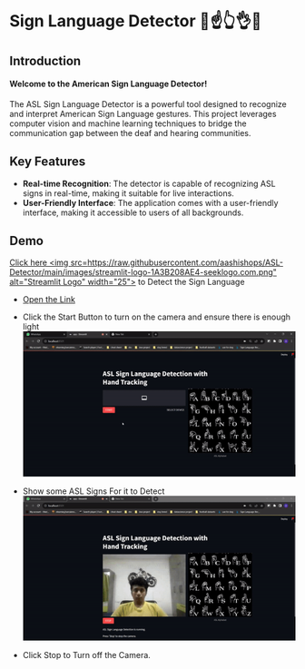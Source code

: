 # Sign Language Detector 🤙☝️👆👌🤞
## Introduction
#### Welcome to the American Sign Language Detector!
The ASL Sign Language Detector is a powerful tool designed to recognize and interpret American Sign Language gestures. This project leverages computer vision and machine learning techniques to bridge the communication gap between the deaf and hearing communities.

## Key Features
- **Real-time Recognition**: The detector is capable of recognizing ASL signs in real-time, making it suitable for live interactions.
- **User-Friendly Interface**: The application comes with a user-friendly interface, making it accessible to users of all backgrounds.





## Demo

 [Click here <img src=https://raw.githubusercontent.com/aashishops/ASL-Detector/main/images/streamlit-logo-1A3B208AE4-seeklogo.com.png" alt="Streamlit Logo" width="25">](https://asl-detector.streamlit.app/) to Detect the Sign Language

- [Open the Link](https://asl-detector.streamlit.app/)
- Click the Start Button to turn on the camera and ensure there is enough light
![To Start](https://raw.githubusercontent.com/aashishops/ASL-Detector/main/images/ezgif-1-d9627fd4d4.gif)
 
 - Show some ASL Signs For it to Detect
 ![To Detect](https://raw.githubusercontent.com/aashishops/ASL-Detector/main/images/ezgif-1-8c2f960ba0.gif)

 - Click Stop to Turn off the Camera.
